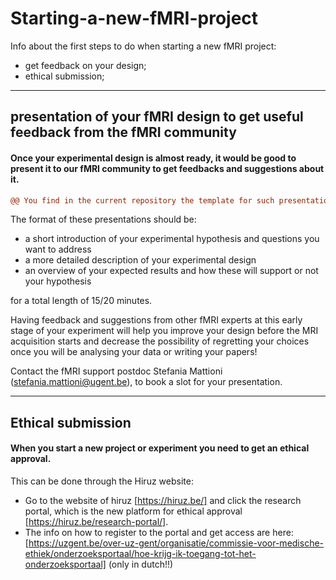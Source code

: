 # Starting-a-new-fMRI-project
Info about the first steps to do when starting a new fMRI project: 
- get feedback on your design;
- ethical submission;

---
## presentation of your fMRI design to get useful feedback from the fMRI community

#### Once your experimental design is almost ready, it would be good to present it to our fMRI community to get feedbacks and suggestions about it. 
 
```diff
@@ You find in the current repository the template for such presentation (both in .pptx and in .key formats)@@
```

The format of these presentations should be:
- a short introduction of your experimental hypothesis and questions you want to address
- a more detailed description of your experimental design
- an overview of your expected results and how these will support or not your hypothesis

for a total length of 15/20 minutes.

Having feedback and suggestions from other fMRI experts at this early stage of your experiment will help you improve your design before the MRI acquisition starts and decrease the possibility of regretting your choices once you will be analysing your data or writing your papers! 
 
Contact the fMRI support postdoc Stefania Mattioni (stefania.mattioni@ugent.be), to book a slot for your presentation. 
 

---
## Ethical submission
#### When you start a new project or experiment you need to get an ethical approval.

This can be done through the Hiruz website:
- Go to the website of hiruz [https://hiruz.be/] and click the research portal, which is the new platform for ethical approval [https://hiruz.be/research-portal/].
- The info on how to register to the portal and get access are here: [https://uzgent.be/over-uz-gent/organisatie/commissie-voor-medische-ethiek/onderzoeksportaal/hoe-krijg-ik-toegang-tot-het-onderzoeksportaal] (only in dutch!!)
